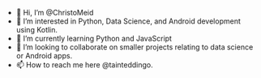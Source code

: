 - 👋 Hi, I’m @ChristoMeid
- 👀 I’m interested in Python, Data Science, and Android development using Kotlin.
- 🌱 I’m currently learning Python and JavaScript
- 💞️ I’m looking to collaborate on smaller projects relating to data science or Android apps.
- 📫 How to reach me here @tainteddingo.

<!---
ChristoMeid/ChristoMeid is a ✨ special ✨ repository because its `README.md` (this file) appears on your GitHub profile.
You can click the Preview link to take a look at your changes.
--->

